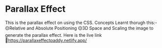# Parallax Effect
 This is the parallax effect on using the CSS.
 Concepts Learnt thorugh this:-
 🟡Relative and Absolute Positioning
 🟡3D Space and Scaling the image to generate the parallax effect.
 Here is the live link 🔗https://parallaxeffectpaddy.netlify.app/
